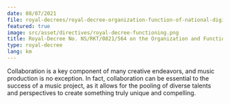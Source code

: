 ```yaml
---
date: 08/07/2021
file: royal-decrees/royal-decree-organization-function-of-national-digital-economy-society-council.pdf
featured: true
image: src/asset/directives/royal-decree-functioning.png
title: Royal-Decree No. NS/RKT/0821/564 on the Organization and Functioning of National Council for Digital Economy and Society.
type: royal-decree
lang: km
---
```


Collaboration is a key component of many creative endeavors, and music production is no exception. In fact, collaboration can be essential to the success of a music project, as it allows for the pooling of diverse talents and perspectives to create something truly unique and compelling.
